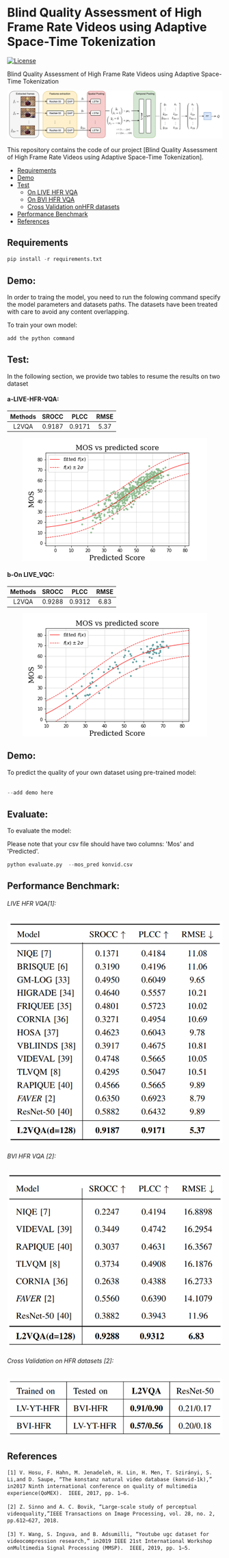 # Blind Quality Assessment of High Frame Rate Videos using Adaptive Space-Time Tokenization

[![License](https://img.shields.io/github/license/mashape/apistatus.svg?maxAge=2592000)](LICENSE)

Blind Quality Assessment of High Frame Rate Videos using Adaptive Space-Time Tokenization


<p align="center">
  <img src="https://github.com/Harith7i/Blind-Quality-Assessment-of-High-Frame-Rate-Videos-using-Adaptive-Space-Time-Tokenization/blob/main/Figures/End_To_End_Model.png">
</p>


This repository contains the code of our project [Blind Quality Assessment of High Frame Rate Videos using Adaptive Space-Time Tokenization]. 



  * [Requirements](#requirements)
  * [Demo](#demo)
  * [Test](#test)
      * [On LIVE HFR VQA](#a-on-LIVE-HFR-VQA)
      * [On BVI HFR VQA](#b-on-BVI-HFR-VQA)
      * [Cross Validation onHFR datasets](#b-Cross-Validation-on-HFR-datasets)
  * [Performance Benchmark](#performance-benchmark)
  * [References](#references)
    
<!-- /code_chunk_output -->



## Requirements
```python
pip install -r requirements.txt
```


## Demo:

In order to traing the model, you need to run the folowing command specify the model parameters and datasets paths.
The datasets have been treated with care to avoid any content overlapping.

To train your own model:



```python
add the python command                                         
```                              


## Test: 


In the following section, we provide two tables to resume the results on two dataset

#### a-LIVE-HFR-VQA:


|    Methods   |SROCC            | PLCC               | RMSE |
|:------------:|:---------------------:|:-------------------:|:------------:|
| L2VQA     | 0.9187         | 0.9171           | 5.37  |  


<p align="center">
  <img src="https://github.com/Harith7i/Blind-Quality-Assessment-of-High-Frame-Rate-Videos-using-Adaptive-Space-Time-Tokenization/blob/main/Figures/scatter%20for%20LVYTHFRcc.png">
</p>

#### b-On LIVE_VQC: 


|    Methods   |SROCC            | PLCC               | RMSE |
|:------------:|:---------------------:|:--------------------:|:------------:|
| L2VQA   | 0.9288  | 0.9312      | 6.83 |


<p align="center">
  <img src="https://github.com/Harith7i/Blind-Quality-Assessment-of-High-Frame-Rate-Videos-using-Adaptive-Space-Time-Tokenization/blob/main/Figures/scatterbvi.png">
</p>



## Demo:

To predict the quality of your own dataset using pre-trained model:

```python

--add demo here

```

## Evaluate:

To evaluate the model:

Please note that your csv file should have two columns: 'Mos' and 'Predicted'.

```python
python evaluate.py  --mos_pred konvid.csv
```



## Performance Benchmark:


###### LIVE HFR VQA[1]:

<p align="center">
  <img src="https://github.com/Harith7i/Blind-Quality-Assessment-of-High-Frame-Rate-Videos-using-Adaptive-Space-Time-Tokenization/blob/main/Figures/LIVE_results.png">
</p>


###### BVI HFR VQA [2]:

<p align="center">
  <img src="https://github.com/Harith7i/Blind-Quality-Assessment-of-High-Frame-Rate-Videos-using-Adaptive-Space-Time-Tokenization/blob/main/Figures/BVI_results.png">
</p>

###### Cross Validation on HFR datasets [2]:
<p align="center">
  <img src="https://github.com/Harith7i/Blind-Quality-Assessment-of-High-Frame-Rate-Videos-using-Adaptive-Space-Time-Tokenization/blob/main/Figures/Cross_Validation.png">
</p>







## References


```
[1] V. Hosu, F. Hahn, M. Jenadeleh, H. Lin, H. Men, T. Szirányi, S. Li,and D. Saupe, “The konstanz natural video database (konvid-1k),” in2017 Ninth international conference on quality of multimedia experience(QoMEX).  IEEE, 2017, pp. 1–6.

[2] Z. Sinno and A. C. Bovik, “Large-scale study of perceptual videoquality,”IEEE Transactions on Image Processing, vol. 28, no. 2, pp.612–627, 2018.

[3] Y. Wang, S. Inguva, and B. Adsumilli, “Youtube ugc dataset for videocompression research,” in2019 IEEE 21st International Workshop onMultimedia Signal Processing (MMSP).  IEEE, 2019, pp. 1–5.
```



